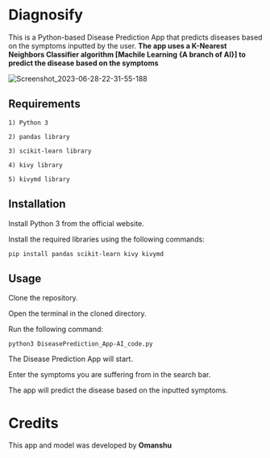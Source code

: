 # Diagnosify 

This is a Python-based Disease Prediction App that predicts diseases based on the symptoms inputted by the user. **The app uses a K-Nearest Neighbors Classifier algorithm [Machile Learning {A branch of AI}] to predict the disease based on the symptoms**

![Screenshot_2023-06-28-22-31-55-188](https://github.com/Omanshu209/DiseasePredicting_App-ML/assets/114089324/7100bde6-39d7-4ef8-84cb-7985f8435d85)

## Requirements
```
1) Python 3

2) pandas library

3) scikit-learn library

4) kivy library

5) kivymd library
```
## Installation

Install Python 3 from the official website.

Install the required libraries using the following commands:
```
pip install pandas scikit-learn kivy kivymd
```
## Usage

Clone the repository.

Open the terminal in the cloned directory.

Run the following command:
```
python3 DiseasePrediction_App-AI_code.py
```
The Disease Prediction App will start.

Enter the symptoms you are suffering from in the search bar.

The app will predict the disease based on the inputted symptoms.

# Credits
This app and model was developed by **Omanshu**
